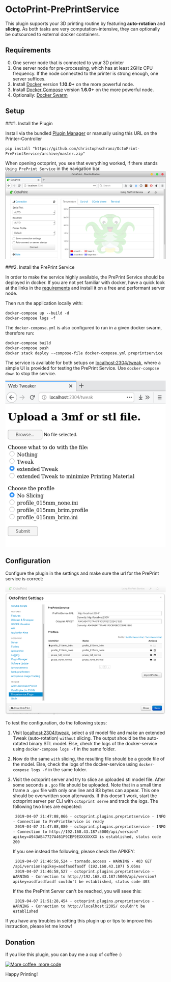 # OctoPrint-PrePrintService

This plugin supports your 3D printing routine by featuring **auto-rotation** and **slicing**.
As both tasks are very computation-intensive, they can optionally be outsourced to 
external docker containers.


## Requirements

0. One server node that is connected to your 3D printer
1. One server node for pre-processing, which has at least 2GHz CPU frequency. If the node connected
   to the printer is strong enough, one server suffices.
1. Install [Docker](https://www.docker.com/community-edition#/download) version **1.10.0+**
   on the more powerful node.
2. Install [Docker Compose](https://docs.docker.com/compose/install/) version **1.6.0+**
   on the more powerful node.
3. Optionally: [Docker Swarm](https://www.youtube.com/watch?v=x843GyFRIIY)


## Setup

###1. Install the Plugin

Install via the bundled [Plugin Manager](http://docs.octoprint.org/en/master/bundledplugins/pluginmanager.html)
or manually using this URL on the Printer-Controller

    pip install "https://github.com/christophschranz/OctoPrint-PrePrintService/archive/master.zip"
    
When opening octoprint, you see that everything worked, if there stands `Using PrePrint Service`
in the navigation bar.
![OctoPrint_navbar](https://github.com/ChristophSchranz/Octoprint-PrePrintService/blob/master/extras/OctoPrint_navbar.png)


###2. Install the PrePrint Service

In order to make the service highly available, the PrePrint Service should be deployed
 in docker. If you are
not yet familiar with docker, have a quick look at the links in the 
[requirements](#requirements) and install it on a free and performant server node.

Then run the application locally with:

    docker-compose up --build -d
    docker-compose logs -f
     
The `docker-compose.yml` is also configured to run in a given docker swarm, therefore run:

    docker-compose build
    docker-compose push
    docker stack deploy --compose-file docker-compose.yml preprintservice


The service is available for both setups on [localhost:2304/tweak](http://localhost:2304/tweak), 
where a simple UI is provided for testing the PrePrint Service.
Use `docker-compose down` to stop the service.

![PrePrint Service](https://github.com/ChristophSchranz/Octoprint-PrePrintService/blob/master/extras/PrePrintService.png)


## Configuration

Configure the plugin in the settings and make sure the url for the PrePrint service is 
correct:

![settings](https://github.com/ChristophSchranz/Octoprint-PrePrintService/blob/master/extras/settings.png)

To test the configuration, do the following steps:

1. Visit [localhost:2304/tweak](http://localhost:2304/tweak), select a stl model file
   and make an extended Tweak (auto-rotation) `without` slicing. The output should be
   the auto-rotated binary STL model. Else, check the logs of the docker-service
   using `docker-compose logs -f` in the same folder.

2. Now do the same `with` slicing, the resulting file should be a gcode file of the model.
   Else, check the logs of the docker-service using `docker-compose logs -f` in the 
   same folder.

3. Visit the octoprint server and try to slice an uploaded stl model file. After
   some seconds a `.gco` file should be uploaded. Note that in a small time frame a
   `.gco` file with only one line and 83 bytes can appear. This one should be overwritten
   soon afterwards.
   If this doesn't work, start the octoprint server per CLI with `octoprint serve`
   and track the logs. The following two lines are expected:
   
        2019-04-07 21:47:08,066 - octoprint.plugins.preprintservice - INFO - Connection to PrePrintService is ready
        2019-04-07 21:47:08,080 - octoprint.plugins.preprintservice - INFO - Connection to http://192.168.43.187:5000/api/version?apikey=A943AB47727A461F9CEF9EXXXXXXXX is established, status code 200 

   If you see instead the following, please check the APIKEY:
        
        2019-04-07 21:46:58,524 - tornado.access - WARNING - 403 GET /api/version?apikey=asdfasdfasdf (192.168.43.187) 5.05ms
        2019-04-07 21:46:58,527 - octoprint.plugins.preprintservice - WARNING - Connection to http://192.168.43.187:5000/api/version?apikey=asdfasdfasdf couldn't be established, status code 403
        
   If the the PrePrint Server can't be reached, you will seee this:
   
        2019-04-07 21:51:28,454 - octoprint.plugins.preprintservice - WARNING - Connection to http://localhost:2305/ couldn't be established

   
If you have any troubles in setting this plugin up or tips to improve this instruction,
 please let me know!


## Donation

If you like this plugin, you can buy me a cup of coffee :) 

[![More coffee, more code](https://img.shields.io/badge/Donate-PayPal-green.svg)](https://www.paypal.com/cgi-bin/webscr?cmd=_s-xclick&hosted_button_id=RG7UBJMUNLMHN&source=url)

Happy Printing!
